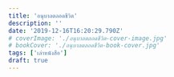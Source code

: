 ```yaml
---
title: 'อนุบาลตลอดชีวิต'
description: ''
date: '2019-12-16T16:20:29.790Z'
# coverImage: './อนุบาลตลอดชีวิต-cover-image.jpg'
# bookCover: './อนุบาลตลอดชีวิต-book-cover.jpg'
tags: ['เล่าหนังสือ']
draft: true
---
```

